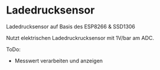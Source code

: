 # Ladedrucksensor
Ladedrucksensor auf Basis des ESP8266 &amp; SSD1306

Nutzt elektrischen Ladedruckrucksensor mit 1V/bar am ADC. 

ToDo:

 - Messwert verarbeiten und anzeigen
